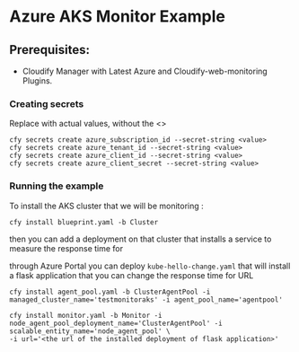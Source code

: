 # Azure AKS Monitor Example

## Prerequisites:

  * Cloudify Manager with Latest Azure and Cloudify-web-monitoring Plugins.

### Creating secrets

Replace <value> with actual values, without the <>

```shell
cfy secrets create azure_subscription_id --secret-string <value>
cfy secrets create azure_tenant_id --secret-string <value>
cfy secrets create azure_client_id --secret-string <value>
cfy secrets create azure_client_secret --secret-string <value>
```


### Running the example

To install the AKS cluster that we will be monitoring :

```shell
cfy install blueprint.yaml -b Cluster
```

then you can add a deployment on that cluster that installs a service to measure the response time for

through Azure Portal you can deploy `kube-hello-change.yaml` that will install a flask application that you can change the response time for URL


```shell
cfy install agent_pool.yaml -b ClusterAgentPool -i managed_cluster_name='testmonitoraks' -i agent_pool_name='agentpool'
```


```shell
cfy install monitor.yaml -b Monitor -i node_agent_pool_deployment_name='ClusterAgentPool' -i scalable_entity_name='node_agent_pool' \
-i url='<the url of the installed deployment of flask application>'
```
